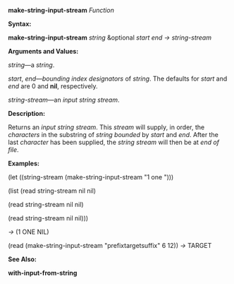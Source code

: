 **make-string-input-stream** *Function* 

**Syntax:** 

**make-string-input-stream** *string* &optional *start end → string-stream* 

**Arguments and Values:** 

*string*—a *string*. 

*start*, *end*—*bounding index designators* of *string*. The defaults for *start* and *end* are 0 and **nil**, respectively. 

*string-stream*—an *input string stream*. 

**Description:** 

Returns an *input string stream*. This *stream* will supply, in order, the *characters* in the substring of *string bounded* by *start* and *end*. After the last *character* has been supplied, the *string stream* will then be at *end of file*. 

**Examples:** 

(let ((string-stream (make-string-input-stream "1 one "))) 

(list (read string-stream nil nil) 

(read string-stream nil nil) 

(read string-stream nil nil))) 

*→* (1 ONE NIL) 

(read (make-string-input-stream "prefixtargetsuffix" 6 12)) *→* TARGET 

**See Also:** 

**with-input-from-string** 

